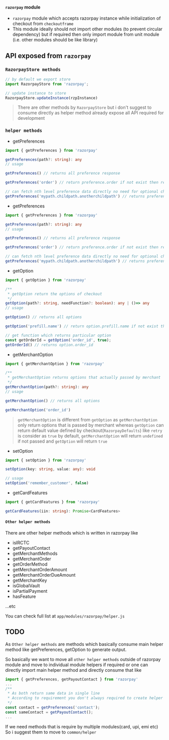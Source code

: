 #### `razorpay` module

* `razorpay` module which accepts razorpay instance while initialization of checkout from `checkoutframe` 
* This module ideally should not import other modules (to prevent circular dependency) but if required then only import module from unit module (i.e. other modules should be like library)

## API exposed from `razorpay`

### `RazorpayStore methods`
```ts
// by default we export store
import RazorpayStore from 'razorpay';

// update instance to store
RazorpayStore.updateInstance(rzpInstance)
```

> There are other methods by `RazorpayStore` but i don't suggest to consume directly as helper method already expose all API required for development

### `helper methods`


* getPreferences
```ts
import { getPreferences } from 'razorpay'

getPreferences(path?: string): any
// usage

getPreferences() // returns all preference response

getPreferences('order') // return preference.order if not exist then returns undefined

// can fetch nth level preference data directly no need for optional chaining
getPreferences('mypath.childpath.anotherchildpath') // returns preference.mypath.childpath.anotherchildpath
```


* getPreferences
```ts
import { getPreferences } from 'razorpay'

getPreferences(path?: string): any
// usage

getPreferences() // returns all preference response

getPreferences('order') // return preference.order if not exist then returns undefined

// can fetch nth level preference data directly no need for optional chaining
getPreferences('mypath.childpath.anotherchildpath') // returns preference.mypath.childpath.anotherchildpath
```

* getOption
```ts
import { getOption } from 'razorpay'

/**
 * getOption return the options of checkout
 */ 
getOption(path?: string, needFunction?: boolean): any | ()=> any
// usage

getOption() // returns all options

getOption('prefill.name') // return option.prefill.name if not exist then returns undefined

// get function which returns particular option
const getOrderId = getOption('order_id', true);
getOrderId() // returns option.order_id
```

* getMerchantOption
```ts
import { getMerchantOption } from 'razorpay'

/**
 * getMerchantOption returns options that actually passed by merchant
 */ 
getMerchantOption(path?: string): any
// usage

getMerchantOption() // returns all options

getMerchantOption('order_id')
```

> `getMerchantOption` is different from `getOption` as `getMerchantOption` only return options that is passed by merchant whereas `getOption` can return default value defined by checkout(`RazorpayDefaults`) like `retry` is consider as `true` by default, `getMerchantOption` will return `undefined` if not passed and `getOption` will return `true`


* setOption

```ts
import { setOption } from 'razorpay'

setOption(key: string, value: any): void

// usage
setOption('remember_customer', false) 
```

* getCardFeatures
```ts
import { getCardFeatures } from 'razorpay'

getCardFeatures(iin: string): Promise<CardFeatures>
```

#### `Other helper methods`
There are other helper methods which is written in razorpay like

* isIRCTC
* getPayoutContact
* getMerchantMethods
* getMerchantOrder
* getOrderMethod
* getMerchantOrderAmount
* getMerchantOrderDueAmount
* getMerchantKey
* isGlobalVault
* isPartialPayment
* hasFeature

...etc

You can check full list at `app/modules/razorpay/helper.js`


## TODO 

As `Other helper methods` are methods which basically consume main helper method like getPreferences, getOption to generate output. 

So basically we want to move all `other helper methods` outside of razorpay module and move to individual module helpers if required or one can directly import main helper method and directly consume that like

```ts
import { getPreferences, getPayoutContact } from 'razorpay'
...
/**
 * As both return same data in single line 
 * According to requirement you don't always required to create helper method you can directly consume it
 */ 
const contact = getPreferences('contact');
const sameContact = getPayoutContact();
...

```

If we need methods that is require by multiple modules(card, upi, emi etc)
So i suggest them to move to `common/helper`